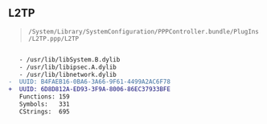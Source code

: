 ## L2TP

> `/System/Library/SystemConfiguration/PPPController.bundle/PlugIns/L2TP.ppp/L2TP`

```diff

   - /usr/lib/libSystem.B.dylib
   - /usr/lib/libipsec.A.dylib
   - /usr/lib/libnetwork.dylib
-  UUID: B4FAEB16-0BA6-3A66-9F61-4499A2AC6F78
+  UUID: 6D8D812A-ED93-3F9A-8006-86EC37933BFE
   Functions: 159
   Symbols:   331
   CStrings:  695

```
